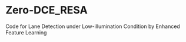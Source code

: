 # Zero-DCE_RESA

Code for Lane Detection under Low-illumination Condition by Enhanced Feature Learning
